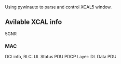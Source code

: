 Using pywinauto to parse and control XCAL5 window.

## Avilable XCAL info
5GNR
### MAC
DCI info, 
RLC: UL Status PDU
PDCP Layer: DL Data PDU